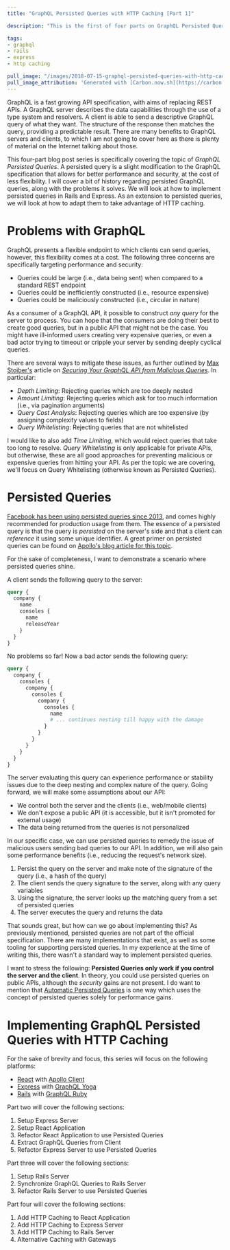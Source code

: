 ```yaml
---
title: "GraphQL Persisted Queries with HTTP Caching [Part 1]"

description: "This is the first of four parts on GraphQL Persisted Queries with HTTP Caching. We start by describing some problems with GraphQL due to its flexibility, and how we can solve the issues with persisted queries."

tags:
- graphql
- rails
- express
- http caching

pull_image: "/images/2018-07-15-graphql-persisted-queries-with-http-caching-part-1/post-query.png"
pull_image_attribution: 'Generated with [Carbon.now.sh](https://carbon.now.sh/)'
---
```


GraphQL is a fast growing API specification, with aims of replacing REST APIs. A GraphQL server describes the data capabilities through the use of a type system and resolvers. A client is able to send a descriptive GraphQL query of what they want. The structure of the response then matches the query, providing a predictable result. There are many benefits to GraphQL servers and clients, to which I am not going to cover here as there is plenty of material on the Internet talking about those.

This four-part blog post series is specifically covering the topic of _GraphQL Persisted Queries_. A persisted query is a slight modification to the GraphQL specification that allows for better performance and security, at the cost of less flexibility. I will cover a bit of history regarding persisted GraphQL queries, along with the problems it solves. We will look at how to implement persisted queries in Rails and Express. As an extension to persisted queries, we will look at how to adapt them to take advantage of HTTP caching.

# Problems with GraphQL

GraphQL presents a flexible endpoint to which clients can send queries, however, this flexibility comes at a cost. The following three concerns are specifically targeting performance and security:

 - Queries could be large (i.e., data being sent) when compared to a standard REST endpoint
 - Queries could be inefficiently constructed (i.e., resource expensive)
 - Queries could be maliciously constructed (i.e., circular in nature)

As a consumer of a GraphQL API, it possible to construct _any query_ for the server to process. You can hope that the consumers are doing their best to create good queries, but in a public API that might not be the case. You might have ill-informed users creating very expensive queries, or even a bad actor trying to timeout or cripple your server by sending deeply cyclical queries.

There are several ways to mitigate these issues, as further outlined by [Max Stoiber's](https://twitter.com/mxstbr) article on [_Securing Your GraphQL API from Malicious Queries_](https://dev-blog.apollodata.com/securing-your-graphql-api-from-malicious-queries-16130a324a6b). In particular:
 - _Depth Limiting_: Rejecting queries which are too deeply nested
 - _Amount Limiting_: Rejecting queries which ask for too much information (i.e., via pagination arguments)
 - _Query Cost Analysis_: Rejecting queries which are too expensive (by assigning complexity values to fields)
 - _Query Whitelisting_: Rejecting queries that are not whitelisted

I would like to also add _Time Limiting_, which would reject queries that take too long to resolve.  _Query Whitelisting_ is only applicable for private APIs, but otherwise, these are all good approaches for preventing malicious or expensive queries from hitting your API. As per the topic we are covering, we'll focus on Query Whitelisting (otherwise known as Persisted Queries).

# Persisted Queries

[Facebook has been using persisted queries since 2013](https://twitter.com/leeb/status/829434814402945026), and comes highly recommended for production usage from them. The essence of a persisted query is that the query is _persisted_ on the server's side and that a client can _reference_ it using some unique identifier. A great primer on persisted queries can be found on [Apollo's blog article for this topic](https://dev-blog.apollodata.com/persisted-graphql-queries-with-apollo-client-119fd7e6bba5).

For the sake of completeness, I want to demonstrate a scenario where persisted queries shine.

A client sends the following query to the server:

```graphql
query {
  company {
    name
    consoles {
      name
      releaseYear
    }
  }
}
```

No problems so far! Now a bad actor sends the following query:

```graphql
query {
  company {
    consoles {
      company {
        consoles {
          company {
            consoles {
              name
              # ... continues nesting till happy with the damage
            }
          }
        }
      }
    }
  }
}
```

The server evaluating this query can experience performance or stability issues due to the deep nesting and complex nature of the query. Going forward, we will make some assumptions about our API:
 - We control both the server and the clients (i.e., web/mobile clients)
 - We don't expose a public API (it is accessible, but it isn't promoted for external usage)
 - The data being returned from the queries is not personalized

In our specific case, we can use persisted queries to remedy the issue of malicious users sending bad queries to our API. In addition, we will also gain some performance benefits (i.e., reducing the request's network size).

1. Persist the query on the server and make note of the signature of the query (i.e., a hash of the query)
2. The client sends the query signature to the server, along with any query variables
3. Using the signature, the server looks up the matching query from a set of persisted queries
4. The server executes the query and returns the data

That sounds great, but how can we go about implementing this? As previously mentioned, persisted queries are not part of the official specification. There are many implementations that exist, as well as some tooling for supporting persisted queries. In my experience at the time of writing this, there wasn't a standard way to implement persisted queries.

I want to stress the following: **Persisted Queries only work if you control the server and the client**. In theory, you could use persisted queries on public APIs, although the _security_ gains are not present. I do want to mention that [Automatic Persisted Queries](https://dev-blog.apollodata.com/improve-graphql-performance-with-automatic-persisted-queries-c31d27b8e6ea) is one way which uses the concept of persisted queries solely for performance gains.

# Implementing GraphQL Persisted Queries with HTTP Caching

For the sake of brevity and focus, this series will focus on the following platforms:

  - [React](https://github.com/facebook/react/) with [Apollo Client](https://github.com/apollographql/apollo-client)
  - [Express](https://github.com/expressjs/express) with [GraphQL Yoga](https://github.com/prismagraphql/graphql-yoga)
  - [Rails](https://github.com/rails/rails) with [GraphQL Ruby](https://github.com/rmosolgo/graphql-ruby)

Part two will cover the following sections:

  1. Setup Express Server
  2. Setup React Application
  3. Refactor React Application to use Persisted Queries
  4. Extract GraphQL Queries from Client
  5. Refactor Express Server to use Persisted Queries

Part three will cover the following sections:

  1. Setup Rails Server
  2. Synchronize GraphQL Queries to Rails Server
  3. Refactor Rails Server to use Persisted Queries

Part four will cover the following sections:

  1. Add HTTP Caching to React Application
  2. Add HTTP Caching to Express Server
  3. Add HTTP Caching to Rails Server
  4. Alternative Caching with Gateways
